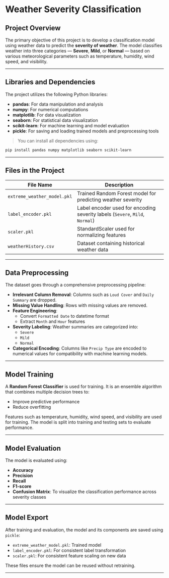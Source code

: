 # Weather Severity Classification

## Project Overview

The primary objective of this project is to develop a classification model using weather data to predict the **severity of weather**. The model classifies weather into three categories — **Severe**, **Mild**, or **Normal** — based on various meteorological parameters such as temperature, humidity, wind speed, and visibility.

---

## Libraries and Dependencies

The project utilizes the following Python libraries:

- **pandas**: For data manipulation and analysis  
- **numpy**: For numerical computations  
- **matplotlib**: For data visualization  
- **seaborn**: For statistical data visualization  
- **scikit-learn**: For machine learning and model evaluation  
- **pickle**: For saving and loading trained models and preprocessing tools

> You can install all dependencies using:
```bash
pip install pandas numpy matplotlib seaborn scikit-learn
```

---

## Files in the Project

| File Name                 | Description |
|--------------------------|-------------|
| `extreme_weather_model.pkl` | Trained Random Forest model for predicting weather severity |
| `label_encoder.pkl`      | Label encoder used for encoding severity labels (`Severe`, `Mild`, `Normal`) |
| `scaler.pkl`             | StandardScaler used for normalizing features |
| `weatherHistory.csv`     | Dataset containing historical weather data |

---

## Data Preprocessing

The dataset goes through a comprehensive preprocessing pipeline:

- **Irrelevant Column Removal**: Columns such as `Loud Cover` and `Daily Summary` are dropped.
- **Missing Value Handling**: Rows with missing values are removed.
- **Feature Engineering**:
  - Convert `Formatted Date` to datetime format
  - Extract `Month` and `Hour` features
- **Severity Labeling**: Weather summaries are categorized into:
  - `Severe`
  - `Mild`
  - `Normal`
- **Categorical Encoding**: Columns like `Precip Type` are encoded to numerical values for compatibility with machine learning models.

---

## Model Training

A **Random Forest Classifier** is used for training. It is an ensemble algorithm that combines multiple decision trees to:

- Improve predictive performance
- Reduce overfitting

Features such as temperature, humidity, wind speed, and visibility are used for training. The model is split into training and testing sets to evaluate performance.

---

## Model Evaluation

The model is evaluated using:

- **Accuracy**
- **Precision**
- **Recall**
- **F1-score**
- **Confusion Matrix**: To visualize the classification performance across severity classes

---

## Model Export

After training and evaluation, the model and its components are saved using `pickle`:

- `extreme_weather_model.pkl`: Trained model
- `label_encoder.pkl`: For consistent label transformation
- `scaler.pkl`: For consistent feature scaling on new data

These files ensure the model can be reused without retraining.

---

